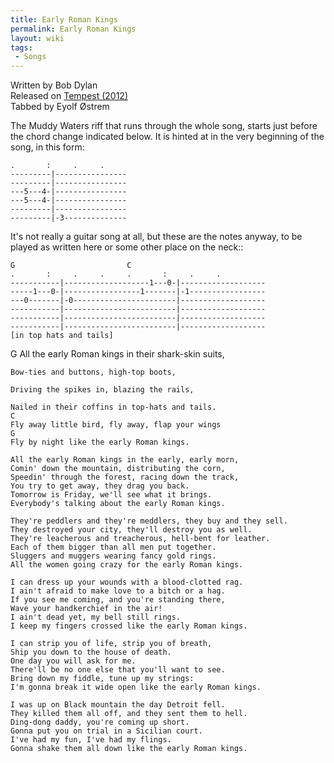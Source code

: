 ```yaml
---
title: Early Roman Kings
permalink: Early Roman Kings
layout: wiki
tags:
 - Songs
---
```


<span class="writtenby">Written by <span class="writer">Bob Dylan
</span></span>  
<span class="versioninfo">Released on [Tempest
(2012)](Tempest (2012))</span>  
<span class="tabbedby">Tabbed by <span class="tabber"> Eyolf Østrem
</span></span>

<div class="preamble">
The Muddy Waters riff that runs through the whole song, starts just
before the chord change indicated below. It is hinted at in the very
beginning of the song, in this form:

    .       :     .     .
    ---------|----------------
    ---------|----------------
    ---5---4-|----------------
    ---5---4-|----------------
    ---------|----------------
    ---------|-3--------------

It's not really a guitar song at all, but these are the notes anyway, to
be played as written here or some other place on the neck::

    G                         C
    .       :     .     .     .       :     .     .
    -----------|-------------------1---0-|-------------------
    -----1---0-|-----------------1-------|-1-----------------
    ---0-------|-0-----------------------|-------------------
    -----------|-------------------------|-------------------
    -----------|-------------------------|-------------------
    -----------|-------------------------|-------------------
    [in top hats and tails]

</div>
<div class="song">
    G
    All the early Roman kings in their shark-skin suits,

    Bow-ties and buttons, high-top boots,

    Driving the spikes in, blazing the rails,

    Nailed in their coffins in top-hats and tails.
    C
    Fly away little bird, fly away, flap your wings
    G
    Fly by night like the early Roman kings.

    All the early Roman kings in the early, early morn,
    Comin' down the mountain, distributing the corn,
    Speedin' through the forest, racing down the track,
    You try to get away, they drag you back.
    Tomorrow is Friday, we'll see what it brings.
    Everybody's talking about the early Roman kings.

    They're peddlers and they're meddlers, they buy and they sell.
    They destroyed your city, they'll destroy you as well.
    They're leacherous and treacherous, hell-bent for leather.
    Each of them bigger than all men put together.
    Sluggers and muggers wearing fancy gold rings.
    All the women going crazy for the early Roman kings.

    I can dress up your wounds with a blood-clotted rag.
    I ain't afraid to make love to a bitch or a hag.
    If you see me coming, and you're standing there,
    Wave your handkerchief in the air!
    I ain't dead yet, my bell still rings.
    I keep my fingers crossed like the early Roman kings.

    I can strip you of life, strip you of breath,
    Ship you down to the house of death.
    One day you will ask for me.
    There'll be no one else that you'll want to see.
    Bring down my fiddle, tune up my strings:
    I'm gonna break it wide open like the early Roman kings.

    I was up on Black mountain the day Detroit fell.
    They killed them all off, and they sent them to hell.
    Ding-dong daddy, you're coming up short.
    Gonna put you on trial in a Sicilian court.
    I've had my fun, I've had my flings.
    Gonna shake them all down like the early Roman kings.

</div>

